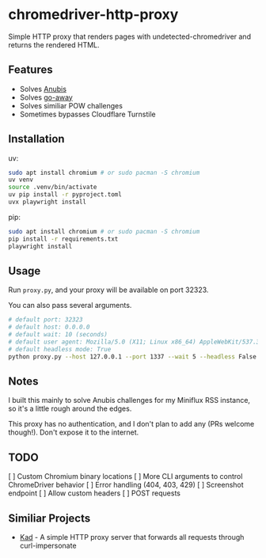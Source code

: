# chromedriver-http-proxy

Simple HTTP proxy that renders pages with undetected-chromedriver and returns the rendered HTML.

## Features

- Solves [Anubis](https://anubis.techaro.lol/)
- Solves [go-away](https://git.gammaspectra.live/git/go-away)
- Solves similiar POW challenges
- Sometimes bypasses Cloudflare Turnstile

## Installation

uv: 

```sh
sudo apt install chromium # or sudo pacman -S chromium
uv venv
source .venv/bin/activate
uv pip install -r pyproject.toml
uvx playwright install
```

pip: 

```sh
sudo apt install chromium # or sudo pacman -S chromium
pip install -r requirements.txt
playwright install
```

## Usage

Run `proxy.py`, and your proxy will be available on port 32323.

You can also pass several arguments.

```sh
# default port: 32323
# default host: 0.0.0.0
# default wait: 10 (seconds)
# default user agent: Mozilla/5.0 (X11; Linux x86_64) AppleWebKit/537.36 (KHTML, like Gecko) Chrome/138.0.0.0 Safari/537.36
# default headless mode: True
python proxy.py --host 127.0.0.1 --port 1337 --wait 5 --headless False --user-agent "Mozilla/5.0 (X11; U; SunOS sun4u; en-US; rv:1.0.1) Gecko/20020921 Netscape/7.0"
```

## Notes

I built this mainly to solve Anubis challenges for my Miniflux RSS instance, so it's a little rough around the edges.

This proxy has no authentication, and I don't plan to add any (PRs welcome though!). Don't expose it to the internet.  

## TODO

[ ] Custom Chromium binary locations
[ ] More CLI arguments to control ChromeDriver behavior
[ ] Error handling (404, 403, 429)
[ ] Screenshot endpoint
[ ] Allow custom headers
[ ] POST requests

## Similiar Projects

- [Kad](https://github.com/AmanoTeam/Kad) -  A simple HTTP proxy server that forwards all requests through curl-impersonate 
